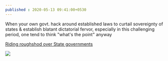 ```yaml
---
published : 2020-05-13 09:41:00+0530
---
```


When your own govt. hack around established laws to curtail sovereignty of states & establish blatant dictatorial fervor, especially in this challenging period, one tend to think "what's the point" anyway

[Riding roughshod over State governments ](https://www.thehindu.com/opinion/op-ed/riding-roughshod-over-state-governments/article31568039.ece)

![](https://kaushikc.org/images/disaster-mgmt-law-unconsti.jpeg)
